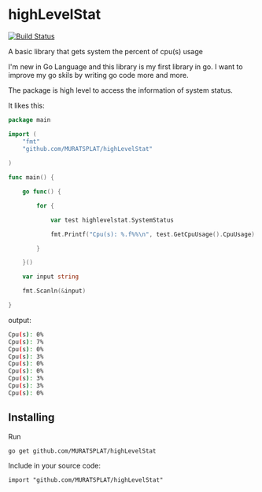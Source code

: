 highLevelStat
=============
[![Build Status](https://travis-ci.org/MURATSPLAT/highLevelStat.svg)](https://travis-ci.org/MURATSPLAT/highLevelStat)


A basic library that gets system the percent of cpu(s) usage 

I'm new in Go Language and this library is my first library in go. I want to improve my go skils by writing go code more and more.

The package is high level to access  the information of system status.

It likes this:

```go
package main

import (
	"fmt"
	"github.com/MURATSPLAT/highLevelStat"
	
)

func main() {

	go func() {

		for {

			var test highlevelstat.SystemStatus

			fmt.Printf("Cpu(s): %.f%%\n", test.GetCpuUsage().CpuUsage)

		}

	}()

	var input string

	fmt.Scanln(&input)

}

```

output:
```sh
Cpu(s): 0%
Cpu(s): 7%
Cpu(s): 0%
Cpu(s): 3%
Cpu(s): 0%
Cpu(s): 0%
Cpu(s): 3%
Cpu(s): 3%
Cpu(s): 0%
```
Installing
----------
Run

    go get github.com/MURATSPLAT/highLevelStat

Include in your source code:

    import "github.com/MURATSPLAT/highLevelStat"


